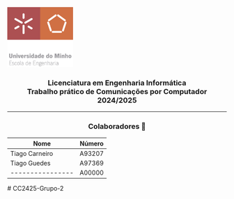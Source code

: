 <img src='uminho_eng.png' width="30%"/>

<h3 align="center">Licenciatura em Engenharia Informática <br> Trabalho prático de Comunicações por Computador <br> 2024/2025 </h3>

---
<h3 align="center"> Colaboradores &#129309 </h2>

<div align="center">

| Nome             | Número |
|------------------|--------|
| Tiago Carneiro   | A93207 |
| Tiago Guedes     | A97369 |
| ---------------- | A00000 |

</div>
# CC2425-Grupo-2
